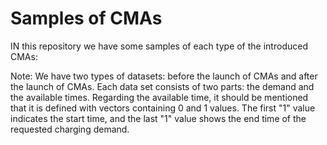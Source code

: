 # Samples of CMAs 
IN this repository we have some samples of each type of the introduced CMAs:

Note:
We have two types of datasets: before the launch of CMAs and after the launch of CMAs.
Each data set consists of two parts: the demand and the available times.
Regarding the available time, it should be mentioned that it is defined with vectors containing 0 and 1 values. The first "1" value indicates the start time, and the last "1" value shows the end time of the requested charging demand.
